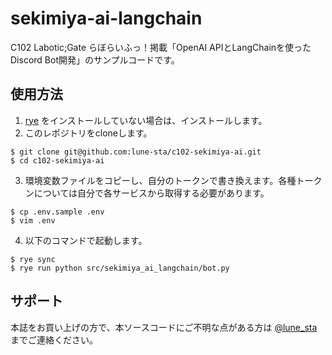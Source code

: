 # sekimiya-ai-langchain

C102 Labotic;Gate らぼらいふっ！掲載「OpenAI APIとLangChainを使ったDiscord Bot開発」のサンプルコードです。

## 使用方法
1. [rye](https://rye-up.com/guide/installation/) をインストールしていない場合は、インストールします。
2. このレポジトリをcloneします。
```
$ git clone git@github.com:lune-sta/c102-sekimiya-ai.git
$ cd c102-sekimiya-ai
```
3. 環境変数ファイルをコピーし、自分のトークンで書き換えます。各種トークンについては自分で各サービスから取得する必要があります。
```
$ cp .env.sample .env
$ vim .env
```
4. 以下のコマンドで起動します。
```
$ rye sync
$ rye run python src/sekimiya_ai_langchain/bot.py
```

## サポート
本誌をお買い上げの方で、本ソースコードにご不明な点がある方は [@lune_sta](https://twitter.com/lune_sta) までご連絡ください。
